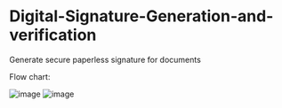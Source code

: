 # Digital-Signature-Generation-and-verification
Generate secure paperless signature for documents


Flow chart:

![image](https://github.com/user-attachments/assets/ab81d609-e373-4b64-a28f-84ce0a5e5524)
![image](https://github.com/user-attachments/assets/203b8dec-6d2a-4e6f-a667-4e45f167bb3b)
